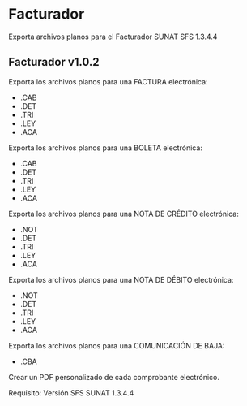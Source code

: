 # Facturador
Exporta archivos planos para el Facturador SUNAT SFS 1.3.4.4

Facturador v1.0.2
------------------

Exporta los archivos planos para una FACTURA electrónica:
* .CAB
* .DET
* .TRI
* .LEY
* .ACA

Exporta los archivos planos para una BOLETA electrónica:
* .CAB
* .DET
* .TRI
* .LEY
* .ACA

Exporta los archivos planos para una NOTA DE CRÉDITO electrónica:
* .NOT
* .DET
* .TRI
* .LEY
* .ACA

Exporta los archivos planos para una NOTA DE DÉBITO electrónica:
* .NOT
* .DET
* .TRI
* .LEY
* .ACA

Exporta los archivos planos para una COMUNICACIÓN DE BAJA:
* .CBA

Crear un PDF personalizado de cada comprobante electrónico.

Requisito:
Versión SFS SUNAT 1.3.4.4
